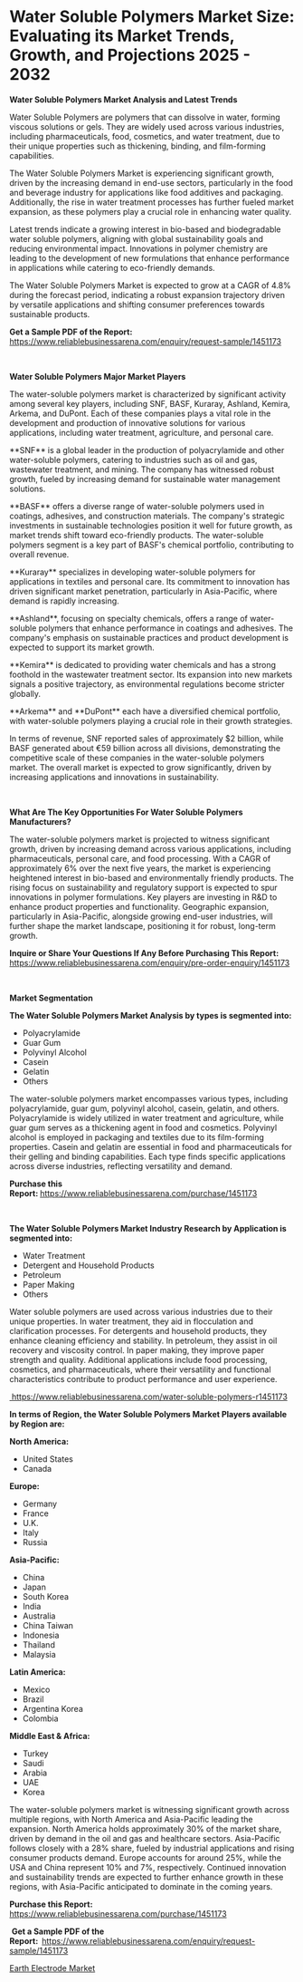 <p><h1>Water Soluble Polymers Market Size: Evaluating its Market Trends, Growth, and Projections 2025 - 2032</h1></p><p><strong>Water Soluble Polymers Market Analysis and Latest Trends</strong></p>
<p><p>Water Soluble Polymers are polymers that can dissolve in water, forming viscous solutions or gels. They are widely used across various industries, including pharmaceuticals, food, cosmetics, and water treatment, due to their unique properties such as thickening, binding, and film-forming capabilities. </p><p>The Water Soluble Polymers Market is experiencing significant growth, driven by the increasing demand in end-use sectors, particularly in the food and beverage industry for applications like food additives and packaging. Additionally, the rise in water treatment processes has further fueled market expansion, as these polymers play a crucial role in enhancing water quality.</p><p>Latest trends indicate a growing interest in bio-based and biodegradable water soluble polymers, aligning with global sustainability goals and reducing environmental impact. Innovations in polymer chemistry are leading to the development of new formulations that enhance performance in applications while catering to eco-friendly demands. </p><p>The Water Soluble Polymers Market is expected to grow at a CAGR of 4.8% during the forecast period, indicating a robust expansion trajectory driven by versatile applications and shifting consumer preferences towards sustainable products.</p></p>
<p><strong>Get a Sample PDF of the Report:&nbsp;</strong> <a href="https://www.reliablebusinessarena.com/enquiry/request-sample/1451173?utm_campaign=3289&utm_medium=2&utm_source=Github&utm_content=ia&utm_term=31032025&utm_id=water-soluble-polymers">https://www.reliablebusinessarena.com/enquiry/request-sample/1451173</a></p>
<p>&nbsp;</p>
<p><strong>Water Soluble Polymers Major Market Players</strong></p>
<p><p>The water-soluble polymers market is characterized by significant activity among several key players, including SNF, BASF, Kuraray, Ashland, Kemira, Arkema, and DuPont. Each of these companies plays a vital role in the development and production of innovative solutions for various applications, including water treatment, agriculture, and personal care.</p><p>**SNF** is a global leader in the production of polyacrylamide and other water-soluble polymers, catering to industries such as oil and gas, wastewater treatment, and mining. The company has witnessed robust growth, fueled by increasing demand for sustainable water management solutions.</p><p>**BASF** offers a diverse range of water-soluble polymers used in coatings, adhesives, and construction materials. The company's strategic investments in sustainable technologies position it well for future growth, as market trends shift toward eco-friendly products. The water-soluble polymers segment is a key part of BASF's chemical portfolio, contributing to overall revenue.</p><p>**Kuraray** specializes in developing water-soluble polymers for applications in textiles and personal care. Its commitment to innovation has driven significant market penetration, particularly in Asia-Pacific, where demand is rapidly increasing.</p><p>**Ashland**, focusing on specialty chemicals, offers a range of water-soluble polymers that enhance performance in coatings and adhesives. The company's emphasis on sustainable practices and product development is expected to support its market growth.</p><p>**Kemira** is dedicated to providing water chemicals and has a strong foothold in the wastewater treatment sector. Its expansion into new markets signals a positive trajectory, as environmental regulations become stricter globally.</p><p>**Arkema** and **DuPont** each have a diversified chemical portfolio, with water-soluble polymers playing a crucial role in their growth strategies.</p><p>In terms of revenue, SNF reported sales of approximately $2 billion, while BASF generated about €59 billion across all divisions, demonstrating the competitive scale of these companies in the water-soluble polymers market. The overall market is expected to grow significantly, driven by increasing applications and innovations in sustainability.</p></p>
<p>&nbsp;</p>
<p><strong>What Are The Key Opportunities For Water Soluble Polymers Manufacturers?</strong></p>
<p><p>The water-soluble polymers market is projected to witness significant growth, driven by increasing demand across various applications, including pharmaceuticals, personal care, and food processing. With a CAGR of approximately 6% over the next five years, the market is experiencing heightened interest in bio-based and environmentally friendly products. The rising focus on sustainability and regulatory support is expected to spur innovations in polymer formulations. Key players are investing in R&D to enhance product properties and functionality. Geographic expansion, particularly in Asia-Pacific, alongside growing end-user industries, will further shape the market landscape, positioning it for robust, long-term growth.</p></p>
<p><strong>Inquire or Share Your Questions If Any Before Purchasing This Report:</strong> <a href="https://www.reliablebusinessarena.com/enquiry/pre-order-enquiry/1451173?utm_campaign=3289&utm_medium=2&utm_source=Github&utm_content=ia&utm_term=31032025&utm_id=water-soluble-polymers">https://www.reliablebusinessarena.com/enquiry/pre-order-enquiry/1451173</a></p>
<p>&nbsp;</p>
<p><strong>Market Segmentation</strong></p>
<p><strong>The Water Soluble Polymers Market Analysis by types is segmented into:</strong></p>
<p><ul><li>Polyacrylamide</li><li>Guar Gum</li><li>Polyvinyl Alcohol</li><li>Casein</li><li>Gelatin</li><li>Others</li></ul></p>
<p><p>The water-soluble polymers market encompasses various types, including polyacrylamide, guar gum, polyvinyl alcohol, casein, gelatin, and others. Polyacrylamide is widely utilized in water treatment and agriculture, while guar gum serves as a thickening agent in food and cosmetics. Polyvinyl alcohol is employed in packaging and textiles due to its film-forming properties. Casein and gelatin are essential in food and pharmaceuticals for their gelling and binding capabilities. Each type finds specific applications across diverse industries, reflecting versatility and demand.</p></p>
<p><strong>Purchase this Report:&nbsp;</strong><a href="https://www.reliablebusinessarena.com/purchase/1451173?utm_campaign=3289&utm_medium=2&utm_source=Github&utm_content=ia&utm_term=31032025&utm_id=water-soluble-polymers">https://www.reliablebusinessarena.com/purchase/1451173</a></p>
<p>&nbsp;</p>
<p><strong>The Water Soluble Polymers Market Industry Research by Application is segmented into:</strong></p>
<p><ul><li>Water Treatment</li><li>Detergent and Household Products</li><li>Petroleum</li><li>Paper Making</li><li>Others</li></ul></p>
<p><p>Water soluble polymers are used across various industries due to their unique properties. In water treatment, they aid in flocculation and clarification processes. For detergents and household products, they enhance cleaning efficiency and stability. In petroleum, they assist in oil recovery and viscosity control. In paper making, they improve paper strength and quality. Additional applications include food processing, cosmetics, and pharmaceuticals, where their versatility and functional characteristics contribute to product performance and user experience.</p></p>
<p><a href="https://www.reliablebusinessarena.com/water-soluble-polymers-r1451173?utm_campaign=3289&utm_medium=2&utm_source=Github&utm_content=ia&utm_term=31032025&utm_id=water-soluble-polymers">&nbsp;https://www.reliablebusinessarena.com/water-soluble-polymers-r1451173</a></p>
<p><strong>In terms of Region, the Water Soluble Polymers Market Players available by Region are:</strong></p>
<p>
    <p> <strong> North America: </strong>
        <ul>
            <li>United States</li>
            <li>Canada</li>
        </ul>
        </p> 
    <p> <strong> Europe: </strong>
        <ul>
            <li>Germany</li>
            <li>France</li>
            <li>U.K.</li>
            <li>Italy</li>
            <li>Russia</li>
        </ul>
        </p> 
    <p> <strong> Asia-Pacific: </strong>
        <ul>
            <li>China</li>
            <li>Japan</li>
            <li>South Korea</li>
            <li>India</li>
            <li>Australia</li>
            <li>China Taiwan</li>
            <li>Indonesia</li>
            <li>Thailand</li>
            <li>Malaysia</li>
        </ul>
        </p> 
    <p> <strong> Latin America: </strong>
        <ul>
            <li>Mexico</li>
            <li>Brazil</li>
            <li>Argentina Korea</li>
            <li>Colombia</li>
        </ul>
        </p> 
    <p> <strong> Middle East & Africa: </strong>
        <ul>
            <li>Turkey</li>
            <li>Saudi</li>
            <li>Arabia</li>
            <li>UAE</li>
            <li>Korea</li>
        </ul>
    </p>
    </p>
<p><p>The water-soluble polymers market is witnessing significant growth across multiple regions, with North America and Asia-Pacific leading the expansion. North America holds approximately 30% of the market share, driven by demand in the oil and gas and healthcare sectors. Asia-Pacific follows closely with a 28% share, fueled by industrial applications and rising consumer products demand. Europe accounts for around 25%, while the USA and China represent 10% and 7%, respectively. Continued innovation and sustainability trends are expected to further enhance growth in these regions, with Asia-Pacific anticipated to dominate in the coming years.</p></p>
<p><strong>Purchase this Report: </strong><a href="https://www.reliablebusinessarena.com/purchase/1451173?utm_campaign=3289&utm_medium=2&utm_source=Github&utm_content=ia&utm_term=31032025&utm_id=water-soluble-polymers">https://www.reliablebusinessarena.com/purchase/1451173</a></p>
<p>&nbsp;<strong>Get a Sample PDF of the Report:&nbsp;&nbsp;</strong><a href="https://www.reliablebusinessarena.com/enquiry/request-sample/1451173?utm_campaign=3289&utm_medium=2&utm_source=Github&utm_content=ia&utm_term=31032025&utm_id=water-soluble-polymers">https://www.reliablebusinessarena.com/enquiry/request-sample/1451173</a></p>
<p><strong></strong></p>
<p><p><a href="https://github.com/shadnfamoza/Market-Research-Report-List-1/blob/main/earth-electrode-market.md?utm_campaign=3289&utm_medium=2&utm_source=Github&utm_content=ia&utm_term=31032025&utm_id=water-soluble-polymers">Earth Electrode Market</a></p></p>